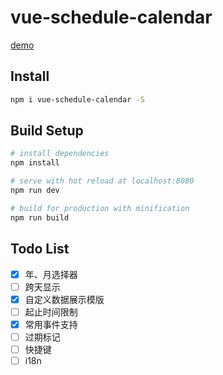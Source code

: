 # vue-schedule-calendar

[demo](https://yscoder.github.io/vue-schedule-calendar/)

## Install

```bash
npm i vue-schedule-calendar -S
```

## Build Setup

```bash
# install dependencies
npm install

# serve with hot reload at localhost:8080
npm run dev

# build for production with minification
npm run build
```

## Todo List

*   [x] 年、月选择器
*   [ ] 跨天显示
*   [x] 自定义数据展示模版
*   [ ] 起止时间限制
*   [x] 常用事件支持
*   [ ] 过期标记
*   [ ] 快捷键
*   [ ] i18n
